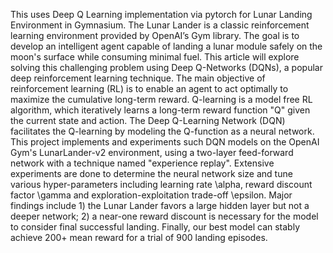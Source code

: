 This uses Deep Q Learning implementation via pytorch for Lunar Landing Environment in Gymnasium.
The Lunar Lander is a classic reinforcement learning environment provided by OpenAI’s Gym library. The goal is to develop an intelligent agent capable of landing a lunar module safely on the moon's surface while consuming minimal fuel. This article will explore solving this challenging problem using Deep Q-Networks (DQNs), a popular deep reinforcement learning technique.
The main objective of reinforcement learning (RL) is to enable an agent to act optimally to maximize the cumulative long-term reward. Q-learning is a model free RL algorithm, which iteratively learns a long-term reward function "Q" given the current state and action. The Deep Q-Learning Network (DQN) facilitates the Q-learning by modeling the Q-function as a neural network. This project implements and experiments such DQN models on the OpenAI Gym's LunarLander-v2 environment, using a two-layer feed-forward network with a technique named "experience replay". Extensive experiments are done to determine the neural network size and tune various hyper-parameters including learning rate \alpha, reward discount factor \gamma and exploration-exploitation trade-off \epsilon. Major findings include 1) the Lunar Lander favors a large hidden layer but not a deeper network; 2) a near-one reward discount is necessary for the model to consider final successful landing. Finally, our best model can stably achieve 200+ mean reward for a trial of 900 landing episodes.
